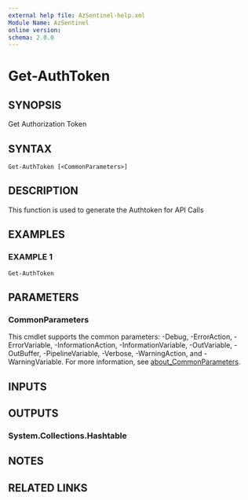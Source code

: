 ```yaml
---
external help file: AzSentinel-help.xml
Module Name: AzSentinel
online version:
schema: 2.0.0
---
```


# Get-AuthToken

## SYNOPSIS
Get Authorization Token

## SYNTAX

```
Get-AuthToken [<CommonParameters>]
```

## DESCRIPTION
This function is used to generate the Authtoken for API Calls

## EXAMPLES

### EXAMPLE 1
```
Get-AuthToken
```

## PARAMETERS

### CommonParameters
This cmdlet supports the common parameters: -Debug, -ErrorAction, -ErrorVariable, -InformationAction, -InformationVariable, -OutVariable, -OutBuffer, -PipelineVariable, -Verbose, -WarningAction, and -WarningVariable. For more information, see [about_CommonParameters](http://go.microsoft.com/fwlink/?LinkID=113216).

## INPUTS

## OUTPUTS

### System.Collections.Hashtable
## NOTES

## RELATED LINKS
